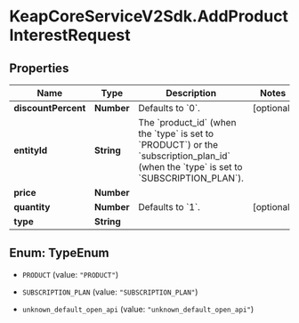 # KeapCoreServiceV2Sdk.AddProductInterestRequest

## Properties

Name | Type | Description | Notes
------------ | ------------- | ------------- | -------------
**discountPercent** | **Number** | Defaults to &#x60;0&#x60;. | [optional] 
**entityId** | **String** | The &#x60;product_id&#x60; (when the &#x60;type&#x60; is set to &#x60;PRODUCT&#x60;)  or the &#x60;subscription_plan_id&#x60; (when the &#x60;type&#x60; is set to &#x60;SUBSCRIPTION_PLAN&#x60;).  | 
**price** | **Number** |  | 
**quantity** | **Number** | Defaults to &#x60;1&#x60;. | [optional] 
**type** | **String** |  | 



## Enum: TypeEnum


* `PRODUCT` (value: `"PRODUCT"`)

* `SUBSCRIPTION_PLAN` (value: `"SUBSCRIPTION_PLAN"`)

* `unknown_default_open_api` (value: `"unknown_default_open_api"`)




